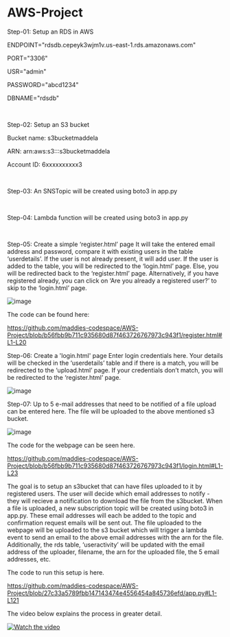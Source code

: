 # AWS-Project

Step-01: Setup an RDS in AWS

ENDPOINT="rdsdb.cepeyk3wjm1v.us-east-1.rds.amazonaws.com"

PORT="3306"

USR="admin"

PASSWORD="abcd1234"

DBNAME="rdsdb"

&nbsp;

Step-02: Setup an S3 bucket

Bucket name: s3bucketmaddela

ARN: arn:aws:s3:::s3bucketmaddela

Account ID: 6xxxxxxxxxx3

&nbsp;

Step-03: An SNSTopic will be created using boto3 in app.py

&nbsp;

Step-04: Lambda function will be created using boto3 in app.py

&nbsp;

Step-05: Create a simple ‘register.html’ page
It will take the entered email address and password, compare it with existing users in the table ‘userdetails’. If the user is not already present, it will add user. If the user is added to the table, you will be redirected to the ‘login.html’ page. Else, you will be redirected back to the ‘register.html’ page. 
Alternatively, if you have registered already, you can click on ‘Are you already a registered user?’ to skip to the ‘login.html’ page.

![image](https://github.com/maddies-codespace/AWS-Project/assets/141537679/504b46c7-ad62-4ffd-875e-1ef6933f9a48)

The code can be found here:

https://github.com/maddies-codespace/AWS-Project/blob/b56fbb9b711c935680d87f463726767973c943f1/register.html#L1-L20

Step-06: Create a 'login.html' page
Enter login credentials here. Your details will be checked in the ‘userdetails’ table and if there is a match, you will be redirected to the ‘upload.html’ page. If your credentials don’t match, you will be redirected to the ‘register.html’ page. 

![image](https://github.com/maddies-codespace/AWS-Project/assets/141537679/d646a7e9-c998-40ab-b6c5-d8582789a84d)

Step-07: Up to 5 e-mail addresses that need to be notified of a file upload can be entered here. The file will be uploaded to the above mentioned s3 bucket.

![image](https://github.com/maddies-codespace/AWS-Project/assets/141537679/edf1837e-2b86-486d-a6a2-fb71db0039d8)

The code for the webpage can be seen here.

https://github.com/maddies-codespace/AWS-Project/blob/b56fbb9b711c935680d87f463726767973c943f1/login.html#L1-L23

The goal is to setup an s3bucket that can have files uploaded to it by registered users. The user will decide which email addresses to notify - they will recieve a notification to download the file from the s3bucket. When a file is uploaded, a new subscription topic will be created using boto3 in app.py. These email addresses will each be added to the topic and confirmation request emails will be sent out. The file uploaded to the webpage will be uploaded to the s3 bucket which will trigger a lambda event to send an email to the above email addresses with the arn for the file. Additionally, the rds table, ‘useractivity’ will be updated with the email address of the uploader, filename, the arn for the uploaded file, the 5 email addresses, etc.

The code to run this setup is here.

https://github.com/maddies-codespace/AWS-Project/blob/27c33a5789fbb147143474e4556454a845736efd/app.py#L1-L121

The video below explains the process in greater detail.

[![Watch the video](https://img.youtube.com/vi/xOiVd8CiiZY/hqdefault.jpg)](https://www.youtube.com/embed/xOiVd8CiiZY)


<!--- UZEnUoBTggs
([<img src="https://img.youtube.com/vi/xOiVd8CiiZY/hqdefault.jpg" width="600" height="300"
/>](https://www.youtube.com/embed/UZEnUoBTggs))
-->
